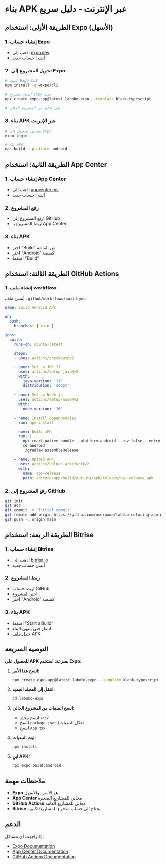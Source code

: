 # بناء APK عبر الإنترنت - دليل سريع

## الطريقة الأولى: استخدام Expo (الأسهل)

### 1. إنشاء حساب Expo
- اذهب إلى [expo.dev](https://expo.dev)
- أنشئ حساب جديد

### 2. تحويل المشروع إلى Expo
```bash
# تثبيت Expo CLI
npm install -g @expo/cli

# إنشاء مشروع Expo جديد
npx create-expo-app@latest labobo-expo --template blank-typescript

# نقل الكود من المشروع الحالي
```

### 3. بناء APK عبر الإنترنت
```bash
# تسجيل الدخول إلى Expo
expo login

# بناء APK
eas build --platform android
```

## الطريقة الثانية: استخدام App Center

### 1. إنشاء حساب App Center
- اذهب إلى [appcenter.ms](https://appcenter.ms)
- أنشئ حساب جديد

### 2. رفع المشروع
- ارفع المشروع إلى GitHub
- اربط المشروع بـ App Center

### 3. بناء APK
- اختر "Build" من القائمة
- اختر "Android" كمنصة
- اضغط "Build"

## الطريقة الثالثة: استخدام GitHub Actions

### 1. إنشاء ملف workflow
أنشئ ملف `.github/workflows/build.yml`:

```yaml
name: Build Android APK

on:
  push:
    branches: [ main ]

jobs:
  build:
    runs-on: ubuntu-latest
    
    steps:
    - uses: actions/checkout@v2
    
    - name: Set up JDK 11
      uses: actions/setup-java@v2
      with:
        java-version: '11'
        distribution: 'adopt'
    
    - name: Set up Node.js
      uses: actions/setup-node@v2
      with:
        node-version: '16'
    
    - name: Install dependencies
      run: npm install
    
    - name: Build APK
      run: |
        npx react-native bundle --platform android --dev false --entry-file index.js --bundle-output android/app/src/main/assets/index.android.bundle --assets-dest android/app/src/main/res
        cd android
        ./gradlew assembleRelease
    
    - name: Upload APK
      uses: actions/upload-artifact@v2
      with:
        name: app-release
        path: android/app/build/outputs/apk/release/app-release.apk
```

### 2. رفع المشروع إلى GitHub
```bash
git init
git add .
git commit -m "Initial commit"
git remote add origin https://github.com/username/labobo-coloring-app.git
git push -u origin main
```

## الطريقة الرابعة: استخدام Bitrise

### 1. إنشاء حساب Bitrise
- اذهب إلى [bitrise.io](https://bitrise.io)
- أنشئ حساب جديد

### 2. ربط المشروع
- اربط حساب GitHub
- اختر المشروع
- اختر "Android" كمنصة

### 3. بناء APK
- اضغط "Start a Build"
- انتظر حتى ينتهي البناء
- حمل ملف APK

## التوصية السريعة

**للحصول على APK بسرعة، استخدم Expo:**

1. **انسخ هذا الأمر:**
   ```bash
   npx create-expo-app@latest labobo-expo --template blank-typescript
   ```

2. **انتقل إلى المجلد الجديد:**
   ```bash
   cd labobo-expo
   ```

3. **انسخ الملفات من المشروع الحالي:**
   - انسخ مجلد `src/`
   - انسخ `package.json` (عدّل التبعيات)
   - انسخ `App.tsx`

4. **ثبت التبعيات:**
   ```bash
   npm install
   ```

5. **ابنِ APK:**
   ```bash
   npx expo build:android
   ```

## ملاحظات مهمة

- **Expo** هو الأسرع والأسهل
- **App Center** مجاني للمشاريع الصغيرة
- **GitHub Actions** مجاني للمشاريع العامة
- **Bitrise** يحتاج إلى حساب مدفوع للمشاريع الكبيرة

## الدعم

إذا واجهت أي مشاكل:
- [Expo Documentation](https://docs.expo.dev/)
- [App Center Documentation](https://docs.microsoft.com/en-us/appcenter/)
- [GitHub Actions Documentation](https://docs.github.com/en/actions) 